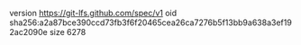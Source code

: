 version https://git-lfs.github.com/spec/v1
oid sha256:a2a87bce390ccd73fb3f6f20465cea26ca7276b5f13bb9a638a3ef192ac2090e
size 6278
